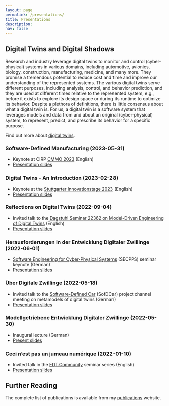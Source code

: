 ```yaml
---
layout: page
permalink: /presentations/
title: Presentations
description: 
nav: false
---
```


## Digital Twins and Digital Shadows

Research and industry leverage digital twins to monitor and control (cyber-physical) systems in various domains, including automotive, avionics, biology, construction, manufacturing, medicine, and many more. They promise a tremendous potential to reduce cost and time and improve our understanding of the represented systems. The various digital twins serve different purposes, including analysis, control, and behavior prediction, and they are used at different times relative to the represented system, e.g., before it exists to explore its design space or during its runtime to optimize its behavior. Despite a plethora of definitions, there is little consensus about what a digital twin is. For us, a digital twin is a software system that leverages models and data from and about an original (cyber-physical) system, to represent, predict, and prescribe its behavior for a specific purpose.

Find out more about [digital twins](wortmann.ac/dts).


### Software-Defined Manufacturing (2023-05-31)

- Keynote at CIRP [CMMO 2023](https://cirp-cmmo2023.org/) (English)
- [Presentation slides](https://github.com/awortmann/awortmann.github.io/raw/master/downloads/presentations/23.05.31.CMMO_Keynote.pdf)

### Digital Twins - An Introduction (2023-02-28)

- Keynote at the [Stuttgarter Innovationstage 2023](https://www.stuttgarter-innovationstage.de/) (English)
- [Presentation slides](https://github.com/awortmann/awortmann.github.io/raw/master/downloads/presentations/23.02.28.InnoTage_Keynote.pdf)


### Reflections on Digital Twins (2022-09-04)

- Invited talk to the [Dagstuhl Seminar 22362 on Model-Driven Engineering of Digital Twins](https://www.dagstuhl.de/de/programm/kalender/semhp/?semnr=22362) (English)
- [Presentation slides](https://github.com/awortmann/awortmann.github.io/raw/master/downloads/presentations/22.09.04.Dagstuhl.Reflections_on_Digital_Twins.pdf)

### Herausforderungen in der Entwicklung Digitaler Zwillinge (2022-06-01)

- [Software Engineering for Cyber-Physical Systems](https://rickrabiser.github.io/secpps-ws/) (SECPPS) seminar keynote (German)
- [Presentation slides](https://github.com/awortmann/awortmann.github.io/raw/master/downloads/presentations/22.06.01.SECPPS.Herausforderungen.pdf) 

### Über Digitale Zwillinge (2022-05-18)

- Invited talk to the [Software-Defined Car](https://sofdcar.de/language/en/) (SofDCar) project channel meeting on metamodels of digital twins (German)
- [Presentation slides](https://github.com/awortmann/awortmann.github.io/raw/master/downloads/presentations/22.05.18.Ueber_Digitale_Zwillinge.pdf) 

### Modellgetriebene Entwicklung Digitaler Zwillinge (2022-05-30)

- Inaugural lecture (German)
- [Present slides](https://github.com/awortmann/awortmann.github.io/raw/master/downloads/presentations/22.05.30.Modellgetriebene_Entwicklung_Digitaler_Zwillinge.pdf) 

### Ceci n’est pas un jumeau numérique (2022-01-10)

- Invited talk in the [EDT.Community](https://edt.community/) seminar series (English)
- [Presentation slides](https://github.com/awortmann/awortmann.github.io/raw/master/downloads/presentations/22.01.10.EDT_Community_Digital_Twins.pdf) 

## Further Reading

The complete list of publications is available from my [publications](../publications/) website.